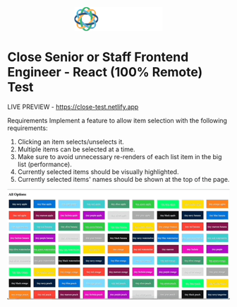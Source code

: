 <p align="center">
<img src="./logo.svg" width="200"/>
</p>

# Close Senior or Staff Frontend Engineer - React (100% Remote) Test

LIVE PREVIEW - https://close-test.netlify.app

Requirements
Implement a feature to allow item selection with the following requirements:

1. Clicking an item selects/unselects it.
2. Multiple items can be selected at a time.
3. Make sure to avoid unnecessary re-renders of each list item in the big list (performance).
4. Currently selected items should be visually highlighted.
5. Currently selected items' names should be shown at the top of the page.

<p align="center">
<img src="./close.gif" />
</p>
